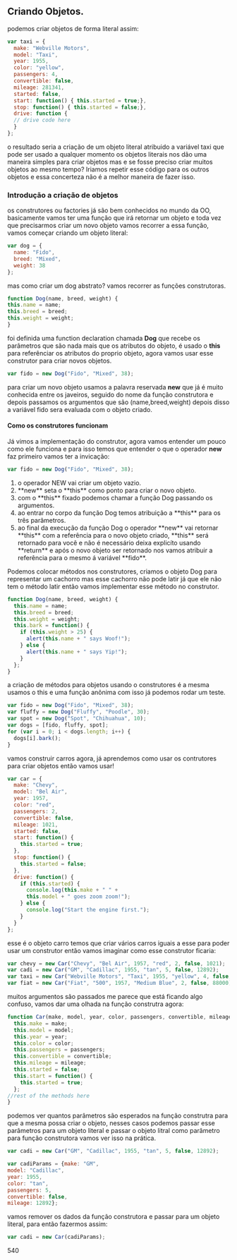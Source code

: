 ## Criando Objetos.

podemos criar objetos de forma literal assim:

````js
var taxi = {
  make: "Webville Motors",
  model: "Taxi",
  year: 1955,
  color: "yellow",
  passengers: 4,
  convertible: false,
  mileage: 281341,
  started: false,
  start: function() { this.started = true;},
  stop: function() { this.started = false;},
  drive: function {
  // drive code here
  }
};
````
o resultado seria a criação de um objeto literal atribuido a variável taxi que pode ser usado a qualquer momento os objetos literais nos dão uma maneira simples para criar objetos mas e se fosse preciso criar muitos objetos ao mesmo tempo? Iriamos repetir esse código para os outros objetos e essa concerteza não é a melhor maneira de fazer isso.

<h3> Introdução a criação de objetos </h3>

os construtores ou factories já são bem conhecidos no mundo da OO, basicamente vamos ter uma função que irá retornar um objeto e toda vez que precisarmos criar um novo objeto vamos recorrer a essa função, vamos começar criando um objeto literal:

````js
var dog = {
  name: "Fido",
  breed: "Mixed",
  weight: 38
};
````
mas como criar um dog abstrato? vamos recorrer as funções construtoras.

````js
function Dog(name, breed, weight) {
this.name = name;
this.breed = breed;
this.weight = weight;
}
````
foi definida uma function declaration chamada **Dog** que recebe os parâmetros que são nada mais que os atributos do objeto, é usado o **this** para referênciar os atributos do proprio objeto, agora vamos usar esse construtor para criar novos objetos.

````js
var fido = new Dog("Fido", "Mixed", 38);
````
para criar um novo objeto usamos a palavra reservada **new** que já é muito conhecida entre os javeiros, seguido do nome da função construtora e depois passamos os argumentos que são (name,breed,weight) depois disso a variável fido sera evaluada com o objeto criado.

<h4> Como os construtores funcionam </h4>

Já vimos a implementação do construtor, agora vamos entender um pouco como ele funciona e para isso temos que entender o que o operador **new** faz primeiro vamos ter a invicação:
````js
var fido = new Dog("Fido", "Mixed", 38);
````
<ol>
  <li>  
  o operador NEW vai criar um objeto vazio.
  </li>
  <li>
  **new** seta o **this** como ponto para criar o novo objeto.
  </li>
  <li>
  com o **this** fixado podemos chamar a função Dog passando os argumentos.
  </li>
  <li>
  ao entrar no corpo da função Dog temos atribuição a **this** para os três parâmetros.
  </li>
  <li>
  ao final da execução da função Dog o operador **new** vai retornar **this** com a referência para o novo objeto criado, **this** será retornado para você e não é necessário deixa explicíto usando **return** e após o novo objeto ser retornado nos vamos atribuir a referência para o mesmo á variável **fido**.
  </li>
</ol>

Podemos colocar métodos nos construtores, criamos o objeto Dog para representar um cachorro mas esse cachorro não pode latir já que ele não tem o método latir então vamos implementar esse método no construtor.

````js
function Dog(name, breed, weight) {
  this.name = name;
  this.breed = breed;
  this.weight = weight;
  this.bark = function() {
    if (this.weight > 25) {
      alert(this.name + " says Woof!");
    } else {
      alert(this.name + " says Yip!");
    }
  };
}
````
a criação de métodos para objetos usando o construtores é a mesma usamos o this e uma função anônima com isso já podemos rodar um teste.
````js
var fido = new Dog("Fido", "Mixed", 38);
var fluffy = new Dog("Fluffy", "Poodle", 30);
var spot = new Dog("Spot", "Chihuahua", 10);
var dogs = [fido, fluffy, spot];
for (var i = 0; i < dogs.length; i++) {
  dogs[i].bark();
}
````

vamos construir carros agora, já aprendemos como usar os contrutores para criar objetos então vamos usar!

````js
var car = {
  make: "Chevy",
  model: "Bel Air",
  year: 1957,
  color: "red",
  passengers: 2,
  convertible: false,
  mileage: 1021,
  started: false,
  start: function() {
    this.started = true;
  },
  stop: function() {
    this.started = false;
  },
  drive: function() {
    if (this.started) {
      console.log(this.make + " " +
      this.model + " goes zoom zoom!");
    } else {
      console.log("Start the engine first.");
    }
  }
};
````
esse é o objeto carro temos que criar vários carros iguais a esse para poder usar um construtor então vamos imaginar como esse construtor ficaria:

````js
var chevy = new Car("Chevy", "Bel Air", 1957, "red", 2, false, 1021);
var cadi = new Car("GM", "Cadillac", 1955, "tan", 5, false, 12892);
var taxi = new Car("Webville Motors", "Taxi", 1955, "yellow", 4, false, 281341);
var fiat = new Car("Fiat", "500", 1957, "Medium Blue", 2, false, 88000);
````
muitos argumentos são passados me parece que está ficando algo confuso, vamos dar uma olhada na função construtra agora:

````js
function Car(make, model, year, color, passengers, convertible, mileage) {
  this.make = make;
  this.model = model;
  this.year = year;
  this.color = color;
  this.passengers = passengers;
  this.convertible = convertible;
  this.mileage = mileage;
  this.started = false;
  this.start = function() {
    this.started = true;
  };
//rest of the methods here
}
````
podemos ver quantos parâmetros são esperados na função construtra para que a mesma possa criar o objeto, nesses casos podemos passar esse parâmetros para um objeto literal e passar o objeto litral como parâmetro para função construtora vamos ver isso na prática.

````js
var cadi = new Car("GM", "Cadillac", 1955, "tan", 5, false, 12892);

var cadiParams = {make: "GM",
model: "Cadillac",
year: 1955,
color: "tan",
passengers: 5,
convertible: false,
mileage: 12892};
````
vamos remover os dados da função construtora e passar para um objeto literal, para então fazermos assim:

````js
var cadi = new Car(cadiParams);
````
540
